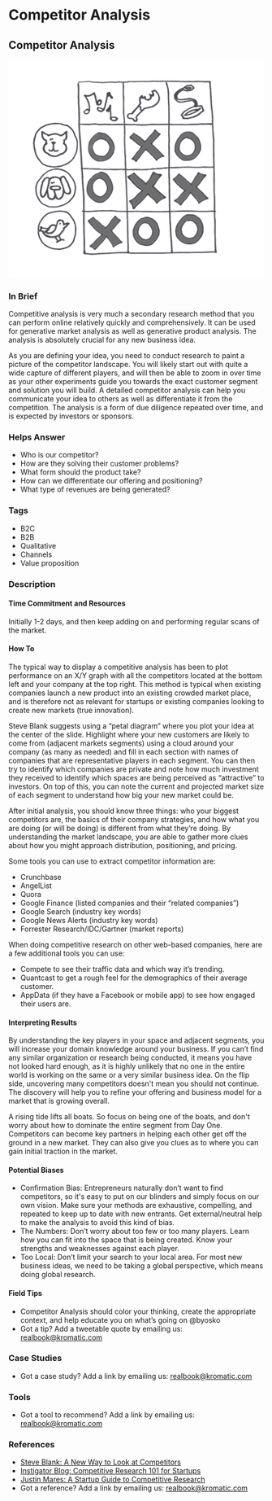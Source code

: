 # Competitor Analysis

## Competitor Analysis

![](../.gitbook/assets/illustration-competitor-analysis-real-startup-book.png)

### In Brief

Competitive analysis is very much a secondary research method that you can perform online relatively quickly and comprehensively. It can be used for generative market analysis as well as generative product analysis. The analysis is absolutely crucial for any new business idea.

As you are defining your idea, you need to conduct research to paint a picture of the competitor landscape. You will likely start out with quite a wide capture of different players, and will then be able to zoom in over time as your other experiments guide you towards the exact customer segment and solution you will build. A detailed competitor analysis can help you communicate your idea to others as well as differentiate it from the competition. The analysis is a form of due diligence repeated over time, and is expected by investors or sponsors.

### Helps Answer

* Who is our competitor?
* How are they solving their customer problems?
* What form should the product take?
* How can we differentiate our offering and positioning?
* What type of revenues are being generated?

### Tags

* B2C
* B2B
* Qualitative
* Channels
* Value proposition

### Description

#### Time Commitment and Resources

Initially 1-2 days, and then keep adding on and performing regular scans of the market.

#### How To

The typical way to display a competitive analysis has been to plot performance on an X/Y graph with all the competitors located at the bottom left and your company at the top right. This method is typical when existing companies launch a new product into an existing crowded market place, and is therefore not as relevant for startups or existing companies looking to create new markets \(true innovation\). 

Steve Blank suggests using a “petal diagram” where you plot your idea at the center of the slide. Highlight where your new customers are likely to come from \(adjacent markets segments\) using a cloud around your company \(as many as needed\) and fill in each section with names of companies that are representative players in each segment. You can then try to identify which companies are private and note how much investment they received to identify which spaces are being perceived as “attractive” to investors. On top of this, you can note the current and projected market size of each segment to understand how big your new market could be.

After initial analysis, you should know three things: who your biggest competitors are, the basics of their company strategies, and how what you are doing \(or will be doing\) is different from what they’re doing. By understanding the market landscape, you are able to gather more clues about how you might approach distribution, positioning, and pricing.

Some tools you can use to extract competitor information are:

* Crunchbase
* AngelList
* Quora
* Google Finance \(listed companies and their “related companies”\)
* Google Search \(industry key words\)
* Google News Alerts \(industry key words\) 
* Forrester Research/IDC/Gartner \(market reports\)

When doing competitive research on other web-based companies, here are a few additional tools you can use:

* Compete to see their traffic data and which way it’s trending.
* Quantcast to get a rough feel for the demographics of their average customer.
* AppData \(if they have a Facebook or mobile app\) to see how engaged their users are.

#### Interpreting Results

By understanding the key players in your space and adjacent segments, you will increase your domain knowledge around your business. If you can’t find any similar organization or research being conducted, it means you have not looked hard enough, as it is highly unlikely that no one in the entire world is working on the same or a very similar business idea. On the flip side, uncovering many competitors doesn't mean you should not continue. The discovery will help you to refine your offering and business model for a market that is growing overall.

A rising tide lifts all boats. So focus on being one of the boats, and don't worry about how to dominate the entire segment from Day One. Competitors can become key partners in helping each other get off the ground in a new market. They can also give you clues as to where you can gain initial traction in the market.

#### Potential Biases

* Confirmation Bias: Entrepreneurs naturally don’t want to find competitors, so it's easy to put on our blinders and simply focus on our own vision. Make sure your methods are exhaustive, compelling, and repeated to keep up to date with new entrants. Get external/neutral help to make the analysis to avoid this kind of bias.
* The Numbers: Don’t worry about too few or too many players. Learn how you can fit into the space that is being created. Know your strengths and weaknesses against each player. 
* Too Local: Don’t limit your search to your local area. For most new business ideas, we need to be taking a global perspective, which means doing global research. 

#### Field Tips

* Competitor Analysis should color your thinking, create the appropriate context, and help educate you on what’s going on @byosko
* Got a tip? Add a tweetable quote by emailing us: [realbook@kromatic.com](https://github.com/trikro/the-real-startup-book/tree/6a17bc36666863334ffdefad4f2a9abf3e12ce13/part5-generative_product_research/realbook@kromatic.com)

### Case Studies

* Got a case study? Add a link by emailing us: [realbook@kromatic.com](https://github.com/trikro/the-real-startup-book/tree/6a17bc36666863334ffdefad4f2a9abf3e12ce13/part5-generative_product_research/realbook@kromatic.com)

### Tools

* Got a tool to recommend? Add a link by emailing us: [realbook@kromatic.com](mailto:realbook@kromatic.com)

### References

* [Steve Blank: A New Way to Look at Competitors](https://steveblank.com/2013/11/08/a-new-way-to-look-at-competitors/)
* [Instigator Blog: Competitive Research 101 for Startups](http://www.instigatorblog.com/competitive-research-101-for-startups/2011/08/30/)
* [Justin Mares: A Startup Guide to Competitive Research](http://justinmares.com/a-startup-guide-to-competitive-research/)
* Got a reference? Add a link by emailing us: [realbook@kromatic.com](https://github.com/trikro/the-real-startup-book/tree/6a17bc36666863334ffdefad4f2a9abf3e12ce13/part5-generative_product_research/realbook@kromatic.com)

